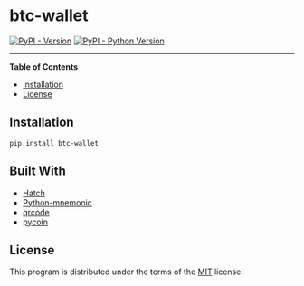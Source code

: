 # btc-wallet

[![PyPI - Version](https://img.shields.io/pypi/v/btc-wallet.svg)](https://pypi.org/project/btc-wallet)
[![PyPI - Python Version](https://img.shields.io/pypi/pyversions/btc-wallet.svg)](https://pypi.org/project/btc-wallet)

-----

**Table of Contents**

- [Installation](#installation)
- [License](#license)

## Installation

```console
pip install btc-wallet
```

## Built With
* [Hatch](https://hatch.pypa.io/latest/)
* [Python-mnemonic](https://github.com/trezor/python-mnemonic)
* [qrcode](https://pypi.org/project/qrcode/)
* [pycoin](https://pycoin.readthedocs.io/en/latest/index.html)

## License

This program is distributed under the terms of the [MIT](https://spdx.org/licenses/MIT.html) license.
